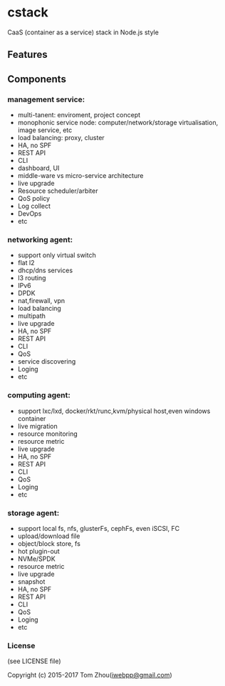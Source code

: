 # cstack
CaaS (container as a service) stack in Node.js style

## Features


## Components

### management service:
- multi-tanent: enviroment, project concept
- monophonic service node: computer/network/storage virtualisation, image service, etc
- load balancing: proxy, cluster
- HA, no SPF
- REST API
- CLI
- dashboard, UI
- middle-ware vs micro-service architecture 
- live upgrade
- Resource scheduler/arbiter
- QoS policy
- Log collect
- DevOps
- etc

### networking agent: 
- support only virtual switch
- flat l2
- dhcp/dns services
- l3 routing
- IPv6
- DPDK
- nat,firewall, vpn
- load balancing
- multipath
- live upgrade
- HA, no SPF
- REST API
- CLI
- QoS
- service discovering
- Loging
- etc

### computing agent: 
- support lxc/lxd, docker/rkt/runc,kvm/physical host,even windows container
- live migration
- resource monitoring
- resource metric
- live upgrade
- HA, no SPF
- REST API
- CLI
- QoS
- Loging
- etc

### storage agent:
- support local fs, nfs, glusterFs, cephFs, even iSCSI, FC
- upload/download file
- object/block store, fs
- hot plugin-out
- NVMe/SPDK
- resource metric
- live upgrade
- snapshot
- HA, no SPF
- REST API
- CLI
- QoS
- Loging
- etc


### License

(see LICENSE file)

Copyright (c) 2015-2017 Tom Zhou(iwebpp@gmail.com)


